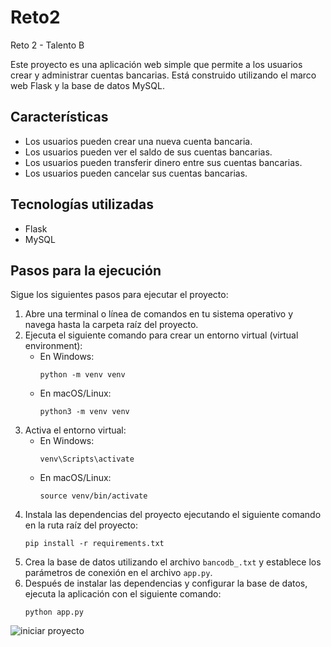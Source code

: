 # Reto2
Reto 2 - Talento B

Este proyecto es una aplicación web simple que permite a los usuarios crear y administrar cuentas bancarias. Está construido utilizando el marco web Flask y la base de datos MySQL.

## Características

- Los usuarios pueden crear una nueva cuenta bancaria.
- Los usuarios pueden ver el saldo de sus cuentas bancarias.
- Los usuarios pueden transferir dinero entre sus cuentas bancarias.
- Los usuarios pueden cancelar sus cuentas bancarias.

## Tecnologías utilizadas

- Flask
- MySQL

## Pasos para la ejecución

Sigue los siguientes pasos para ejecutar el proyecto:

1. Abre una terminal o línea de comandos en tu sistema operativo y navega hasta la carpeta raíz del proyecto.
2. Ejecuta el siguiente comando para crear un entorno virtual (virtual environment):
   - En Windows:
     ```
     python -m venv venv
     ```
   - En macOS/Linux:
     ```
     python3 -m venv venv
     ```
3. Activa el entorno virtual:
   - En Windows:
     ```
     venv\Scripts\activate
     ```
   - En macOS/Linux:
     ```
     source venv/bin/activate
     ```
4. Instala las dependencias del proyecto ejecutando el siguiente comando en la ruta raíz del proyecto:
   ```
   pip install -r requirements.txt
   ```
5. Crea la base de datos utilizando el archivo `bancodb_.txt` y establece los parámetros de conexión en el archivo `app.py`.
6. Después de instalar las dependencias y configurar la base de datos, ejecuta la aplicación con el siguiente comando:
   ```
   python app.py
     ```

![iniciar proyecto](https://drive.google.com/file/d/1Ybqap0FoC4JteSeg8tCoeUu9cjJJi-T-/view?usp=share_link)

